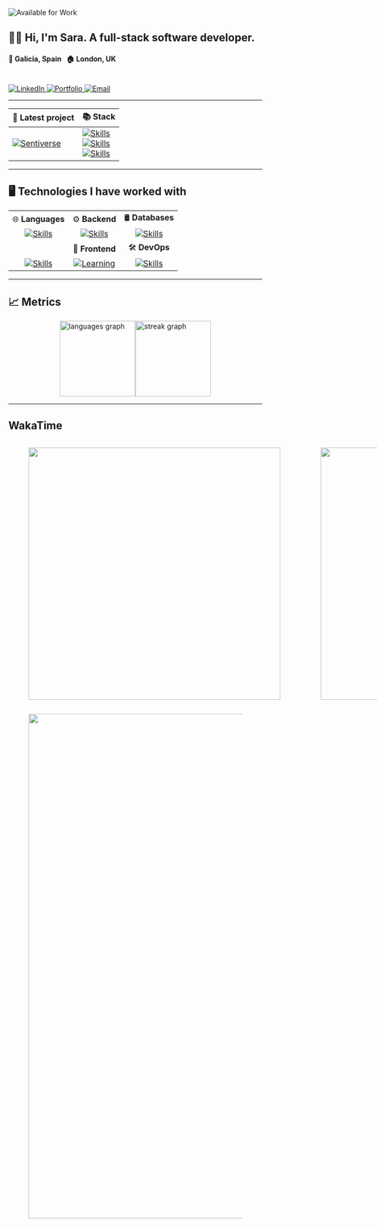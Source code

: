 ![Available for Work](https://img.shields.io/badge/Available%20for%20Work-Yes-brightgreen)

## 👩‍💻 Hi, I'm Sara. A full-stack software developer.

#### 📌 Galicia, Spain ‎ ‎ ‎ ‎ ‎ ‎ 🏠 London, UK

<br>

<a href="https://www.linkedin.com/in/saragarcia6123" target="_blank">
    <img src="https://img.shields.io/badge/LinkedIn-0077B5?style=for-the-badge" alt="LinkedIn" />
</a>

<a href="https://saragarcia.dev" target="_blank">
    <img src="https://img.shields.io/badge/Portfolio-000000?style=for-the-badge" alt="Portfolio" />
</a>

<a href="mailto:saragarcia6123@gmail.com" target="_blank">
    <img src="https://img.shields.io/badge/Email-D14836?style=for-the-badge" alt="Email" />
</a>

<br>


---

| 🚀 Latest project                                                                                                     | 📚 Stack                                                                                              |
|------------------------------------------------------------------------------------------------------------------------|--------------------------------------------------------------------------------------------------------|
| [![Sentiverse](https://github-readme-stats.vercel.app/api/pin/?username=saragarcia6123&repo=Sentiverse&theme=dark&hide_border=true)](https://github.com/saragarcia6123/Sentiverse) | [![Skills](https://skillicons.dev/icons?i=python,fastapi,graphql)](https://skillicons.dev) <br> [![Skills](https://skillicons.dev/icons?i=typescript,react,tailwind)](https://skillicons.dev) <br> [![Skills](https://skillicons.dev/icons?i=gcp,linux,nginx)](https://skillicons.dev) |

---

## 🖥️ Technologies I have worked with 

|                                                                                                          |                                                                                                                  |                                                                                                                |
|:--------------------------------------------------------------------------------------------------------:|:----------------------------------------------------------------------------------------------------------------:|:--------------------------------------------------------------------------------------------------------------:|
| 🌐 **Languages**                                                                                         | ⚙️ **Backend**                                                                                                   | 🛢️ **Databases**                                                                                               |
| [![Skills](https://skillicons.dev/icons?i=python,java,kotlin,bash,solidity)](https://skillicons.dev)     | [![Skills](https://skillicons.dev/icons?i=fastapi,flask,django,nodejs,graphql)](https://skillicons.dev)          | [![Skills](https://skillicons.dev/icons?i=postgresql,mysql,firebase,supabase,mongodb)](https://skillicons.dev) |
|                                                                                                          | 🎨 **Frontend**                                                                                                  | 🛠️ **DevOps**                                                                                                  |
|  [![Skills](https://skillicons.dev/icons?i=html,css,javascript,typescript,dart)](https://skillicons.dev) | [![Learning](https://skillicons.dev/icons?i=react,tailwind,flutter,androidstudio,figma)](https://skillicons.dev) | [![Skills](https://skillicons.dev/icons?i=git,linux,docker,gcp,nginx)](https://skillicons.dev)                 |

---

## 📈 Metrics

<div style="width: 100%; display: flex; justify-content: center;">
  <div style="display: flex;">
    <img src="https://github-readme-stats.vercel.app/api/top-langs?username=saragarcia6123&locale=en&hide_title=false&layout=compact&card_width=320&langs_count=10&theme=dark&hide_border=true&order=2" height="150" alt="languages graph"  />
    <img src="https://streak-stats.demolab.com?user=saragarcia6123&locale=en&mode=weekly&theme=dark&hide_border=true&border_radius=5&order=3" height="150" alt="streak graph"  />
  </div>
</div>

---

## WakaTime

<div style="display: flex">
    <figure><img src="https://wakatime.com/share/@saragarcia6123/f27bc106-93b2-42f1-b242-ac1617ddbb4a.svg" width=500></img></figure>
    <figure><img src="https://wakatime.com/share/@saragarcia6123/f1f8339a-08bc-4822-8670-20bb0d5533fb.svg" width=500></img></figure>
</div>
<figure><img src="https://wakatime.com/share/@saragarcia6123/e6d66ebc-3ff1-4588-85c5-1f5ac91038b0.svg" width=1000></img></figure>

